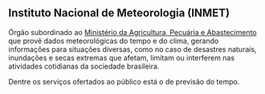 Instituto Nacional de Meteorologia (INMET)
---

Órgão subordinado ao [Ministério da Agricultura, Pecuária e Abastecimento] que provê dados meteorológicas do tempo e do clima, gerando informações para situações diversas, como no caso de desastres naturais, inundações e secas extremas que afetam, limitam ou interferem nas atividades cotidianas da sociedade brasileira.

Dentre os serviços ofertados ao público está o de previsão do tempo.

[Ministério da Agricultura, Pecuária e Abastecimento]:/orgao/ministerio-da-agricultura-pecuaria-e-abastecimento-mapa